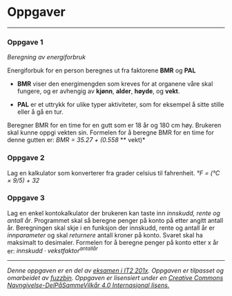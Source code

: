 # Oppgaver
----------

### Oppgave 1

*Beregning av energiforbruk*

Energiforbuk for en person beregnes ut fra faktorene **BMR** og **PAL**

* **BMR** viser den energimengden som kreves for at organene våre skal fungere, og er avhengig av __kjønn__, __alder__, __høyde__, og __vekt__.

* **PAL** er et uttrykk for ulike typer aktiviteter, som for eksempel å sitte stille eller å gå en tur.

Beregner BMR for en time for en gutt som er 18 år og 180 cm høy. Brukeren skal kunne oppgi vekten sin. Formelen for å beregne BMR for en time for denne gutten er: *BMR = 35.27 + (0.558* ** vekt)*

### Oppgave 2

Lag en kalkulator som konverterer fra grader celsius til fahrenheit.
*°F = (°C × 9/5) + 32*


### Oppgave 3

Lag en enkel kontokalkulator der brukeren kan taste inn *innskudd, rente og antall år*. Programmet skal så beregne penger på konto på etter angitt antall år. Beregningen skal skje i en funksjon der innskudd, rente og antall år er *innparameter* og skal *returnere* antall kroner på konto. Svaret skal ha maksimalt to desimaler. Formelen for å beregne penger på konto etter x år er: $innskudd \cdot vekstfaktor^{antall år}$
 







---

_Denne oppgaven er en del av [eksamen i IT2 201x](http://www.udir.no). Oppgaven er tilpasset og omarbeidet av [fuzzbin](https://github.com/fuzzbin). Oppgaven er lisensiert under en [Creative Commons Navngivelse-DelPåSammeVilkår 4.0 Internasjonal lisens.](http://creativecommons.org/licenses/by-sa/4.0/)_